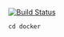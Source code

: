 [![Build Status](https://drone.xrg.io/api/badges/code/xrg.es/status.svg)](https://drone.xrg.io/code/xrg.es)

`cd docker`
